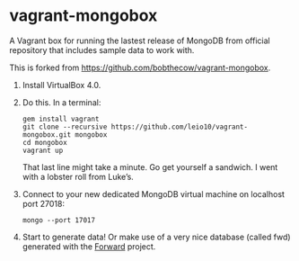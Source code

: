 vagrant-mongobox
================

A Vagrant box for running the lastest release of MongoDB from official repository that includes sample data to work with.

This is forked from https://github.com/bobthecow/vagrant-mongobox.

1. Install VirtualBox 4.0.

2. Do this. In a terminal:

   ```
   gem install vagrant
   git clone --recursive https://github.com/leio10/vagrant-mongobox.git mongobox
   cd mongobox
   vagrant up
   ```

   That last line might take a minute. Go get yourself a sandwich. I went with a lobster roll from Luke’s.

3. Connect to your new dedicated MongoDB virtual machine on localhost port 27018:

   ```
   mongo --port 17017
   ```

4. Start to generate data! Or make use of a very nice database (called fwd) generated with the <a href="https://github.com/getfwd">Forward</a> project.
